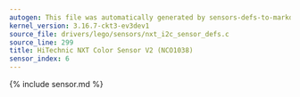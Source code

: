 ```yaml
---
autogen: This file was automatically generated by sensors-defs-to-markdown.py
kernel_version: 3.16.7-ckt3-ev3dev1
source_file: drivers/lego/sensors/nxt_i2c_sensor_defs.c
source_line: 299
title: HiTechnic NXT Color Sensor V2 (NCO1038)
sensor_index: 6
---
```


{% include sensor.md %}
